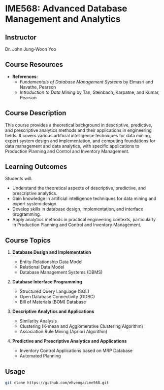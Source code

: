 # IME568: Advanced Database Management and Analytics

## Instructor

Dr. John Jung-Woon Yoo

## Course Resources

- **References:**
  - _Fundamentals of Database Management Systems_ by Elmasri and Navathe, Pearson
  - _Introduction to Data Mining_ by Tan, Steinbach, Karpatne, and Kumar, Pearson

## Course Description

This course provides a theoretical background in descriptive, predictive, and prescriptive analytics methods and their applications in engineering fields. It covers various artificial intelligence techniques for data mining, expert system design and implementation, and computing foundations for data management and data analytics, with specific applications to Production Planning and Control and Inventory Management.

## Learning Outcomes

Students will:

- Understand the theoretical aspects of descriptive, predictive, and prescriptive analytics.
- Gain knowledge in artificial intelligence techniques for data mining and expert system design.
- Develop skills in database design, implementation, and interface programming.
- Apply analytics methods in practical engineering contexts, particularly in Production Planning and Control and Inventory Management.

## Course Topics

1. **Database Design and Implementation**

   - Entity-Relationship Data Model
   - Relational Data Model
   - Database Management Systems (DBMS)

2. **Database Interface Programming**

   - Structured Query Language (SQL)
   - Open Database Connectivity (ODBC)
   - Bill of Materials (BOM) Database

3. **Descriptive Analytics and Applications**

   - Similarity Analysis
   - Clustering (K-mean and Agglomerative Clustering Algorithm)
   - Association Rule Mining (Apriori Algorithm)

4. **Predictive and Prescriptive Analytics and Applications**
   - Inventory Control Applications based on MRP Database
   - Automated Planning

## Usage

```bash
git clone https://github.com/ehvenga/ime568.git
```
